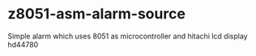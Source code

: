 # z8051-asm-alarm-source
Simple alarm which uses 8051 as microcontroller and hitachi lcd display hd44780
